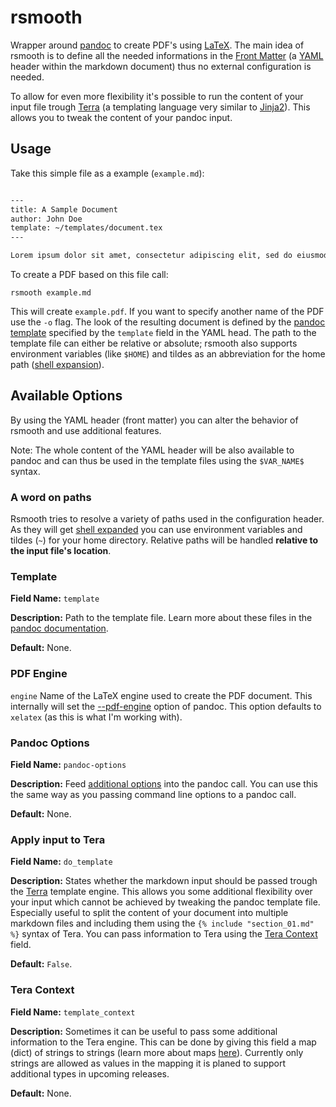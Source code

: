 # rsmooth

Wrapper around [pandoc](https://pandoc.org) to create PDF's using [LaTeX](https://www.latex-project.org/). The main idea of rsmooth is to define all the needed informations in the [Front Matter](https://jekyllrb.com/docs/front-matter/) (a [YAML](https://en.wikipedia.org/wiki/YAML) header within the markdown document) thus no external configuration is needed.

To allow for even more flexibility it's possible to run the content of your input file trough [Terra](https://tera.netlify.app/) (a templating language very similar to [Jinja2](https://jinja.palletsprojects.com/en/2.11.x/)). This allows you to tweak the content of your pandoc input.


## Usage

Take this simple file as a example (`example.md`):

```markdown

---
title: A Sample Document
author: John Doe
template: ~/templates/document.tex
---

Lorem ipsum dolor sit amet, consectetur adipiscing elit, sed do eiusmod tempor.
```

To create a PDF based on this file call:

```shellscript
rsmooth example.md
```

This will create `example.pdf`. If you want to specify another name of the PDF use the `-o` flag. The look of the resulting document is defined by the [pandoc template](https://pandoc.org/MANUAL.html#templates) specified by the `template` field in the YAML head. The path to the template file can either be relative or absolute; rsmooth also supports environment variables (like `$HOME`) and tildes as an abbreviation for the home path ([shell expansion](https://tldp.org/LDP/Bash-Beginners-Guide/html/sect_03_04.html)).


## Available Options

By using the YAML header (front matter) you can alter the behavior of rsmooth and use additional features.

Note: The whole content of the YAML header will be also available to pandoc and can thus be used in the template files using the `$VAR_NAME$` syntax.


### A word on paths

Rsmooth tries to resolve a variety of paths used in the configuration header. As they will get [shell expanded](https://tldp.org/LDP/Bash-Beginners-Guide/html/sect_03_04.html) you can use environment variables and tildes (`~`) for your home directory. Relative paths will be handled **relative to the input file's location**.


### Template

**Field Name:** `template`

**Description:** Path to the template file. Learn more about these files in the [pandoc documentation](https://pandoc.org/MANUAL.html#templates).

**Default:** None.


### PDF Engine

`engine` Name of the LaTeX engine used to create the PDF document. This internally will set the [--pdf-engine](https://pandoc.org/MANUAL.html#option--pdf-engine) option of pandoc. This option defaults to `xelatex` (as this is what I'm working with).


### Pandoc Options

**Field Name:** `pandoc-options`

**Description:** Feed [additional options](https://pandoc.org/MANUAL.html#options) into the pandoc call. You can use this the same way as you passing command line options to a pandoc call.

**Default:** None.


### Apply input to Tera

**Field Name:** `do_template`

**Description:** States whether the markdown input should be passed trough the [Terra](https://tera.netlify.app/) template engine. This allows you some additional flexibility over your input which cannot be achieved by tweaking the pandoc template file. Especially useful to split the content of your document into multiple markdown files and including them using the `{% include "section_01.md" %}` syntax of Tera. You can pass information to Tera using the [Tera Context](#tera-context) field.

**Default:** `False`.


### Tera Context

**Field Name:** `template_context`

**Description:** Sometimes it can be useful to pass some additional information to the Tera engine. This can be done by giving this field a map (dict) of strings to strings (learn more about maps [here](https://stackoverflow.com/a/34328811)). Currently only strings are allowed as values in the mapping it is planed to support additional types in upcoming releases.

**Default:** None.

